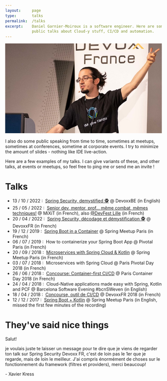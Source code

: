```yaml
---
layout:     page
type:       talks
permalink:  /talks
excerpt:    Daniel Garnier-Moiroux is a software engineer. Here are some of his
            public talks about Cloud-y stuff, CI/CD and automation.
---
```


<div id="cover-pic" class="text-center">
    <img src="/assets/talks.jpg" alt="Picture of the author live coding" />
</div>



I also do some public speaking from time to time, sometimes at meetups, sometimes
at conferences, sometime at corporate events. I try to minimize the amount of
slides - nothing like IDE live-action.

Here are a few examples of my talks. I can give variants of these, and other talks,
at events or meetups, so feel free to ping me or send me an invite !

<h1>Talks</h1>

<ul class="no-justify roomy-list">
    <li>
        <span>13 / 10 / 2022 :&nbsp;</span>
        <a href="https://www.youtube.com/watch?v=iJ2muJniikY" target="_blank" rel="noopener">Spring Security, demystified 🕵️</a>
        <span>@ DevoxxBE (in English)</span>
    </li>
    <li>
        <span>25 / 05 / 2022 :&nbsp;</span>
        <a href="https://vimeo.com/728604548" target="_blank" rel="noopener">Senior dev, mentor, prof... même combat, mêmes techniques!</a>
        <span>@ MiXiT (in French),</span>
        <span>
          also <a href="https://www.youtube.com/watch?v=rsJovUjXK-Q" target="_blank" rel="noopener">@DevFest Lille</a> (in French)
        </span>
    </li>
    <li>
        <span>20 / 04 / 2022 :&nbsp;</span>
        <a href="https://www.youtube.com/watch?v=wYR6L_1Jb4I" target="_blank" rel="noopener">Spring Security, décodage et démystification 🕵️</a>
        <span>@ DevoxxFR (in French)</span>
    </li>
    <li>
        <span>19 / 12 / 2019 :&nbsp;</span>
        <a href="https://www.youtube.com/watch?v=LPu3CQUulz0" target="_blank" rel="noopener">Spring Boot in a Container</a>
        <span>@ Spring Meetup Paris (in French)</span>
    </li>
    <li>
        <span>06 / 07 / 2019 :&nbsp;</span>
        <span>How to containerize your Spring Boot App @ Pivotal Paris (in French)</span>
    </li>
    <li>
        <span>20 / 09 / 2018 :&nbsp;</span>
        <a href="https://www.youtube.com/watch?v=6XzG7u5fcBo" target="_blank" rel="noopener">Microservices with Spring Cloud & Kotlin</a>
        <span>@ Spring Meetup Paris (in French)</span>
    </li>
    <li>
        <span>03 / 07 / 2018 :&nbsp;</span>
        <span>Microservices with Spring Cloud @ Paris Pivotal Day 2018 (in French)</span>
    </li>
    <li>
        <span>26 / 06 / 2018 :&nbsp;</span>
        <a href="https://www.youtube.com/watch?v=Qv9FsIlyN-U" target="_blank" rel="noopener">Concourse: Container-first CI/CD</a>
        <span>@ Paris Container Day 2018 (in French)</span>
    </li>
    <li>
        <span>24 / 04 / 2018 :&nbsp;</span>
        <span>Cloud-Native applications made easy with Spring, Kotlin and PCF @ Barcelona Software Evening #bcnSWeven (in English)</span>
    </li>
    <li>
        <span>18 / 04 / 2018 :&nbsp;</span>
        <a href="https://www.youtube.com/watch?v=moiSC3gmCew" target="_blank" rel="noopener">Concourse, outil de CI/CD</a>
        <span>@ DevoxxFR 2018 (in French)</span>
    </li>
    <li>
        <span>12 / 12 / 2017 :&nbsp;</span>
        <a href="https://www.youtube.com/watch?v=At0Add4po3s" target="_blank" rel="noopener">Spring Boot + Kotlin</a>
        <span>@ Spring Meetup Paris (in English, missed the first few minutes of the recording)</span>
    </li>
</ul>

<h1>They've said nice things</h1>


<div class="left-emboss">
Salut!
<p>
je voulais juste te laisser un message pour te dire que je viens de regarder ton talk sur Spring Security Devoxx FR,
c'est de loin pas le 1er que je regarde, mais de loin le meilleur. J'ai compris énormément de choses sur le fonctionnement
du framework (filtres et providers), merci beaucoup!
</p>
- Xavier Kress
</div>
